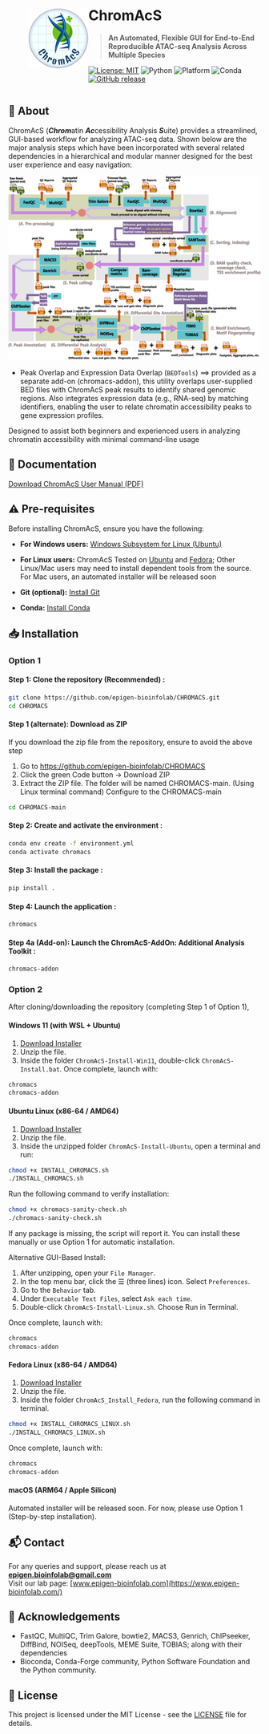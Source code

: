 
<div style="display: flex; align-items: center;">
  <img src="chromacs/assets/ChromAcS.png" alt="ChromAcS Logo" width="120" style="margin-left: 40px;" />
  <div>
  
# **ChromAcS**

> **An Automated, Flexible GUI for End-to-End Reproducible ATAC-seq Analysis Across Multiple Species**

[![License: MIT](https://img.shields.io/badge/License-MIT-green.svg)](LICENSE)
![Python](https://img.shields.io/badge/Python-3.9%2B-blue)
![Platform](https://img.shields.io/badge/Platform-Linux%20%7C%20MacOS-lightgrey)
![Conda](https://img.shields.io/badge/Conda-Required-yellowgreen)
[![GitHub release](https://img.shields.io/github/v/release/epigen-bioinfolab/CHROMACS)](https://github.com/epigen-bioinfolab/CHROMACS/releases)

  </div>
</div>



## 📖 About

ChromAcS (***Chrom***atin ***Ac***cessibility Analysis ***S***uite) provides a streamlined, GUI-based workflow for analyzing ATAC-seq data. Shown below are the major analysis steps which have been incorporated with several related dependencies in a hierarchical and modular manner designed for the best user experience and easy navigation:
<p align="center">
  <img src="chromacs/assets/pipeline.png" alt="ChromAcS Pipeline" width="700"/>
</p>



- Peak Overlap and Expression Data Overlap  (`BEDTools`) ==> provided as a separate add-on (chromacs-addon), this utility overlaps user-supplied BED files with ChromAcS peak results to identify shared genomic regions. Also integrates expression data (e.g., RNA-seq) by matching identifiers, enabling the user to relate chromatin accessibility peaks to gene expression profiles.


Designed to assist both beginners and experienced users in analyzing chromatin accessibility with minimal command-line usage

## 📖 Documentation

[Download ChromAcS User Manual (PDF)](https://github.com/epigen-bioinfolab/CHROMACS/blob/main/User_Manual.pdf)


## ⚠️ Pre-requisites

Before installing ChromAcS, ensure you have the following:

- **For Windows users:** [Windows Subsystem for Linux (Ubuntu)](https://learn.microsoft.com/en-us/windows/wsl/install)
  
- **For Linux users:** ChromAcS Tested on [Ubuntu](https://ubuntu.com/download) and [Fedora](https://getfedora.org/); Other Linux/Mac users may need to install dependent tools from the source. For Mac users, an automated installer will be released soon
  
- **Git (optional):** [Install Git](https://git-scm.com/book/en/v2/Getting-Started-Installing-Git)
  
- **Conda:** [Install Conda](https://docs.conda.io/projects/conda/en/latest/user-guide/install/index.html)

## 📥 Installation
### Option 1
#### Step 1: Clone the repository (Recommended) :
```bash
git clone https://github.com/epigen-bioinfolab/CHROMACS.git
cd CHROMACS
```

#### Step 1 (alternate): Download as ZIP
If you download the zip file from the repository, ensure to avoid the above step

1. Go to https://github.com/epigen-bioinfolab/CHROMACS
2. Click the green Code button → Download ZIP
3. Extract the ZIP file.
The folder will be named CHROMACS-main. (Using Linux terminal command) Configure to the CHROMACS-main
```bash
cd CHROMACS-main
```

#### Step 2: Create and activate the environment :
```bash
conda env create -f environment.yml
conda activate chromacs
```

#### Step 3: Install the package :
```bash
pip install .
```

#### Step 4: Launch the application :
```bash
chromacs
```

#### Step 4a (Add-on): Launch the ChromAcS-AddOn: Additional Analysis Toolkit :
```bash
chromacs-addon
```

### Option 2
After cloning/downloading the repository (completing Step 1 of Option 1),
#### Windows 11 (with WSL + Ubuntu)
1. [Download Installer](https://github.com/epigen-bioinfolab/CHROMACS/blob/main/Install/ChromAcS-Install-Win11.zip)
2. Unzip the file.
3. Inside the folder `ChromAcS-Install-Win11`, double-click `ChromAcS-Install.bat`.
Once complete, launch with:
```bash
chromacs
chromacs-addon
```
#### Ubuntu Linux (x86-64 / AMD64)
1. [Download Installer](https://github.com/epigen-bioinfolab/CHROMACS/blob/main/Install/ChromAcS-Install-Ubuntu.zip)
2. Unzip the file.
3. Inside the unzipped folder `ChromAcS-Install-Ubuntu`, open a terminal and run:
```bash
chmod +x INSTALL_CHROMACS.sh
./INSTALL_CHROMACS.sh
```
Run the following command to verify installation:
```bash
chmod +x chromacs-sanity-check.sh
./chromacs-sanity-check.sh
```
If any package is missing, the script will report it. You can install these manually or use Option 1 for automatic installation.

Alternative GUI-Based Install:
1. After unzipping, open your `File Manager`.
2. In the top menu bar, click the ☰ (three lines) icon. Select `Preferences`.
3. Go to the `Behavior` tab.
4. Under `Executable Text Files`, select `Ask each time`.
5. Double-click `ChromAcS-Install-Linux.sh`. Choose Run in Terminal.

Once complete, launch with:
```bash
chromacs
chromacs-addon
```

#### Fedora Linux (x86-64 / AMD64)
1. [Download Installer](https://github.com/epigen-bioinfolab/CHROMACS/blob/main/Install/ChromAcS_Install_Fedora.zip)
2. Unzip the file.
3. Inside the folder `ChromAcS_Install_Fedora`, run the following command in terminal.
```bash
chmod +x INSTALL_CHROMACS_LINUX.sh
./INSTALL_CHROMACS_LINUX.sh
```
Once complete, launch with:
```bash
chromacs
chromacs-addon
```
#### macOS (ARM64 / Apple Silicon)
Automated installer will be released soon. For now, please use Option 1 (Step-by-step installation).

## 📬 Contact

For any queries and support, please reach us at **epigen.bioinfolab@gmail.com**  
Visit our lab page: [www.epigen-bioinfolab.com](https://www.epigen-bioinfolab.com/)

## 🧩 Acknowledgements

- FastQC, MultiQC, Trim Galore, bowtie2, MACS3, Genrich, ChIPseeker, DiffBind, NOISeq, deepTools, MEME Suite, TOBIAS; along with their dependencies
- Bioconda, Conda-Forge community, Python Software Foundation and the Python community.

## 📝 License
This project is licensed under the MIT License - see the [LICENSE](LICENSE) file for details.
